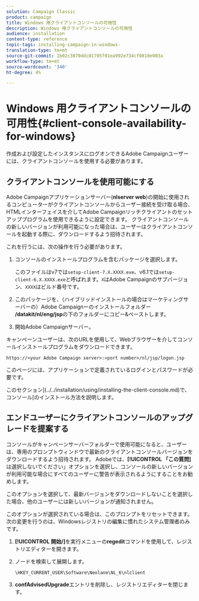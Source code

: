 ```yaml
---
solution: Campaign Classic
product: campaign
title: Windows 用クライアントコンソールの可用性
description: Windows 用クライアントコンソールの可用性
audience: installation
content-type: reference
topic-tags: installing-campaign-in-windows-
translation-type: tm+mt
source-git-commit: 1b02c3870ddc01705f01ea992e734cf0810e003a
workflow-type: tm+mt
source-wordcount: '340'
ht-degree: 4%

---
```



# Windows 用クライアントコンソールの可用性{#client-console-availability-for-windows}

作成および設定したインスタンスにログオンできるAdobe Campaignユーザーには、クライアントコンソールを使用する必要があります。

## クライアントコンソールを使用可能にする

Adobe Campaignアプリケーションサーバー(**nlserver web**)の開始に使用されるコンピューターがクライアントコンソールからユーザー接続を受け取る場合、HTMLインターフェイスを介してAdobe Campaignリッチクライアントのセットアッププログラムを使用できるように設定できます。 クライアントコンソールの新しいバージョンが利用可能になった場合は、ユーザーはクライアントコンソールを起動する際に、ダウンロードするよう招待されます。

これを行うには、次の操作を行う必要があります。

1. コンソールのインストールプログラムを含むパッケージを選択します。

   このファイルはv7では`setup-client-7.X.XXXX.exe`、v6.1では`setup-client-6.X.XXXX.exe`と呼ばれます。`X`はAdobe Campaignのサブバージョン、`XXXX`はビルド番号です。

1. このパッケージを、（ハイブリッドインストールの場合はマーケティングサーバーの）Adobe Campaignーのインストールフォルダー&#x200B;**/datakit/nl/eng/jsp**&#x200B;の下のフォルダーにコピー&amp;ペーストします。
1. 開始Adobe Campaignサーバー。

キャンペーンユーザーは、次のURLを使用して、Webブラウザーを介してコンソールインストールプログラムをダウンロードできます。

```
https://<your Adobe Campaign server>:>port number>/nl/jsp/logon.jsp
```

このページには、アプリケーションで定義されているログインとパスワードが必要です。

このセクション](../../installation/using/installing-the-client-console.md)で、コンソール[のインストール方法を説明します。

## エンドユーザーにクライアントコンソールのアップグレードを提案する

コンソールがキャンペーンサーバーフォルダーで使用可能になると、ユーザーは、専用のプロンプトウィンドウで最新のクライアントコンソールバージョンをダウンロードするよう招待されます。 Adobeでは、**[!UICONTROL 「この質問]**&#x200B;は選択しないでください」オプションを選択し、コンソールの新しいバージョンが利用可能な場合にすべてのユーザーに警告が表示されるようにすることをお勧めします。

このオプションを選択して、最新バージョンをダウンロードしないことを選択した場合、他のユーザーには新しいバージョンが通知されません。

このオプションが選択されている場合は、このプロンプトをリセットできます。 次の変更を行うのは、Windowsレジストリの編集に慣れたシステム管理者のみです。

1. **[!UICONTROL 開始/]**&#x200B;を実行メニューの&#x200B;**regedit**&#x200B;コマンドを使用して、レジストリエディターを開きます。
1. ノードを検索して展開します。

   ```
   \HKEY_CURRENT_USER\Software\Neolane\NL_6\nlclient
   ```

1. **confAdvisedUpgrade**&#x200B;エントリを削除し、レジストリエディターを閉じます。

